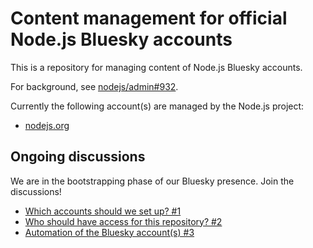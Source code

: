 # Content management for official Node.js Bluesky accounts

This is a repository for managing content of Node.js Bluesky accounts.

For background, see [nodejs/admin#932](https://github.com/nodejs/admin/issues/932).

Currently the following account(s) are managed by the Node.js project:

- [nodejs.org](https://bsky.app/profile/nodejs.org)

## Ongoing discussions

We are in the bootstrapping phase of our Bluesky presence. Join the discussions!

- [Which accounts should we set up? #1](https://github.com/nodejs/bluesky/issues/1)
- [Who should have access for this repository? #2](https://github.com/nodejs/bluesky/issues/2)
- [Automation of the Bluesky account(s) #3](https://github.com/nodejs/bluesky/issues/3)

